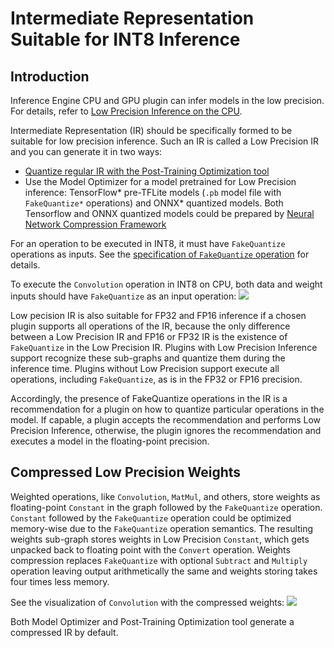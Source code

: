 # Intermediate Representation Suitable for INT8 Inference

## Introduction

Inference Engine CPU and GPU plugin can infer models in the low precision. 
For details, refer to [Low Precision Inference on the CPU](../../../IE_DG/Int8Inference.md).

Intermediate Representation (IR) should be specifically formed to be suitable for low precision inference. 
Such an IR is called a Low Precision IR and you can generate it in two ways:
- [Quantize regular IR with the Post-Training Optimization tool](https://docs.openvinotoolkit.org/latest/pot_README.html)
- Use the Model Optimizer for a model pretrained for Low Precision inference: TensorFlow\* pre-TFLite models (`.pb` model file with `FakeQuantize*` operations) and ONNX\* quantized models.
Both Tensorflow and ONNX quantized models could be prepared by [Neural Network Compression Framework](https://github.com/openvinotoolkit/nncf/blob/develop/README.md) 

For an operation to be executed in INT8, it must have `FakeQuantize` operations as inputs.
See the [specification of `FakeQuantize` operation](../../../ops/quantization/FakeQuantize_1.md) for details. 

To execute the `Convolution` operation in INT8 on CPU, both data and weight inputs should have `FakeQuantize` as an input operation:
![](../../img/expanded_int8_Convolution_weights.png)

Low pecision IR is also suitable for FP32 and FP16 inference if a chosen plugin supports all operations of the IR, because the only difference between a Low Precision IR and FP16 or FP32 IR is the existence of `FakeQuantize` in the Low Precision IR. 
Plugins with Low Precision Inference support recognize these sub-graphs and quantize them during the inference time. 
Plugins without Low Precision support execute all operations, including `FakeQuantize`, as is in the FP32 or FP16 precision.   

Accordingly, the presence of FakeQuantize operations in the IR is a recommendation for a plugin on how to quantize particular operations in the model. 
If capable, a plugin accepts the recommendation and performs Low Precision Inference, otherwise, the plugin ignores the recommendation and executes a model in the floating-point precision. 

## Compressed Low Precision Weights

Weighted operations, like `Convolution`, `MatMul`, and others, store weights as floating-point `Constant` in the graph followed by the `FakeQuantize` operation. 
`Constant` followed by the `FakeQuantize` operation could be optimized memory-wise due to the `FakeQuantize` operation semantics. 
The resulting weights sub-graph stores weights in Low Precision `Constant`, which gets unpacked back to floating point with the `Convert` operation. 
Weights compression replaces `FakeQuantize` with optional `Subtract` and `Multiply` operation leaving output arithmetically the same and weights storing takes four times less memory.

See the visualization of `Convolution` with the compressed weights:
![](../../img/compressed_int8_Convolution_weights.png)

Both Model Optimizer and Post-Training Optimization tool generate a compressed IR by default.
